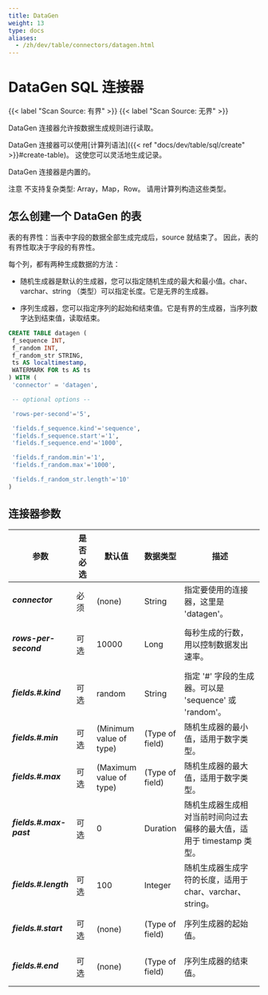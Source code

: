 ```yaml
---
title: DataGen
weight: 13
type: docs
aliases:
  - /zh/dev/table/connectors/datagen.html
---
```

<!--
Licensed to the Apache Software Foundation (ASF) under one
or more contributor license agreements.  See the NOTICE file
distributed with this work for additional information
regarding copyright ownership.  The ASF licenses this file
to you under the Apache License, Version 2.0 (the
"License"); you may not use this file except in compliance
with the License.  You may obtain a copy of the License at

  http://www.apache.org/licenses/LICENSE-2.0

Unless required by applicable law or agreed to in writing,
software distributed under the License is distributed on an
"AS IS" BASIS, WITHOUT WARRANTIES OR CONDITIONS OF ANY
KIND, either express or implied.  See the License for the
specific language governing permissions and limitations
under the License.
-->

# DataGen SQL 连接器

{{< label "Scan Source: 有界" >}}
{{< label "Scan Source: 无界" >}}

DataGen 连接器允许按数据生成规则进行读取。

DataGen 连接器可以使用[计算列语法]({{< ref "docs/dev/table/sql/create" >}}#create-table)。
这使您可以灵活地生成记录。

DataGen 连接器是内置的。

<span class="label label-danger">注意</span> 不支持复杂类型: Array，Map，Row。 请用计算列构造这些类型。

怎么创建一个 DataGen 的表
----------------

表的有界性：当表中字段的数据全部生成完成后，source 就结束了。 因此，表的有界性取决于字段的有界性。

每个列，都有两种生成数据的方法：

- 随机生成器是默认的生成器，您可以指定随机生成的最大和最小值。char、varchar、string （类型）可以指定长度。它是无界的生成器。

- 序列生成器，您可以指定序列的起始和结束值。它是有界的生成器，当序列数字达到结束值，读取结束。

```sql
CREATE TABLE datagen (
 f_sequence INT,
 f_random INT,
 f_random_str STRING,
 ts AS localtimestamp,
 WATERMARK FOR ts AS ts
) WITH (
 'connector' = 'datagen',

 -- optional options --

 'rows-per-second'='5',

 'fields.f_sequence.kind'='sequence',
 'fields.f_sequence.start'='1',
 'fields.f_sequence.end'='1000',

 'fields.f_random.min'='1',
 'fields.f_random.max'='1000',

 'fields.f_random_str.length'='10'
)
```


连接器参数
----------------

<table class="table table-bordered">
    <thead>
      <tr>
        <th class="text-left" style="width: 25%">参数</th>
        <th class="text-center" style="width: 10%">是否必选</th>
        <th class="text-center" style="width: 10%">默认值</th>
        <th class="text-center" style="width: 10%">数据类型</th>
        <th class="text-center" style="width: 45%">描述</th>
      </tr>
    </thead>
    <tbody>
    <tr>
      <td><h5>connector</h5></td>
      <td>必须</td>
      <td style="word-wrap: break-word;">(none)</td>
      <td>String</td>
      <td>指定要使用的连接器，这里是 'datagen'。</td>
    </tr>
    <tr>
      <td><h5>rows-per-second</h5></td>
      <td>可选</td>
      <td style="word-wrap: break-word;">10000</td>
      <td>Long</td>
      <td>每秒生成的行数，用以控制数据发出速率。</td>
    </tr>
    <tr>
      <td><h5>fields.#.kind</h5></td>
      <td>可选</td>
      <td style="word-wrap: break-word;">random</td>
      <td>String</td>
      <td>指定 '#' 字段的生成器。可以是 'sequence' 或 'random'。</td>
    </tr>
    <tr>
      <td><h5>fields.#.min</h5></td>
      <td>可选</td>
      <td style="word-wrap: break-word;">(Minimum value of type)</td>
      <td>(Type of field)</td>
      <td>随机生成器的最小值，适用于数字类型。</td>
    </tr>
    <tr>
      <td><h5>fields.#.max</h5></td>
      <td>可选</td>
      <td style="word-wrap: break-word;">(Maximum value of type)</td>
      <td>(Type of field)</td>
      <td>随机生成器的最大值，适用于数字类型。</td>
    </tr>
    <tr>
      <td><h5>fields.#.max-past</h5></td>
      <td>可选</td>
      <td style="word-wrap: break-word;">0</td>
      <td>Duration</td>
      <td>随机生成器生成相对当前时间向过去偏移的最大值，适用于 timestamp 类型。</td>
    </tr>
    <tr>
      <td><h5>fields.#.length</h5></td>
      <td>可选</td>
      <td style="word-wrap: break-word;">100</td>
      <td>Integer</td>
      <td>随机生成器生成字符的长度，适用于 char、varchar、string。</td>
    </tr>
    <tr>
      <td><h5>fields.#.start</h5></td>
      <td>可选</td>
      <td style="word-wrap: break-word;">(none)</td>
      <td>(Type of field)</td>
      <td>序列生成器的起始值。</td>
    </tr>
    <tr>
      <td><h5>fields.#.end</h5></td>
      <td>可选</td>
      <td style="word-wrap: break-word;">(none)</td>
      <td>(Type of field)</td>
      <td>序列生成器的结束值。</td>
    </tr>
    </tbody>
</table>
